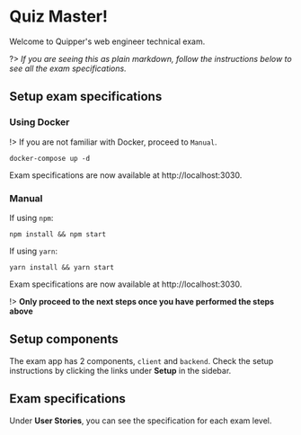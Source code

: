 # Quiz Master!

Welcome to Quipper's web engineer technical exam.

?> *If you are seeing this as plain markdown, follow the instructions below to see all the exam specifications.*

## Setup exam specifications

### Using Docker

!> If you are not familiar with Docker, proceed to `Manual`.

```
docker-compose up -d
```

Exam specifications are now available at http://localhost:3030.

### Manual

If using `npm`:

```
npm install && npm start
```

If using `yarn`:

```
yarn install && yarn start
```

Exam specifications are now available at http://localhost:3030.


!> **Only proceed to the next steps once you have performed the steps above**

## Setup components

The exam app has 2 components, `client` and `backend`. Check the setup instructions by clicking the links under **Setup** in the sidebar.

## Exam specifications

Under **User Stories**, you can see the specification for each exam level.

